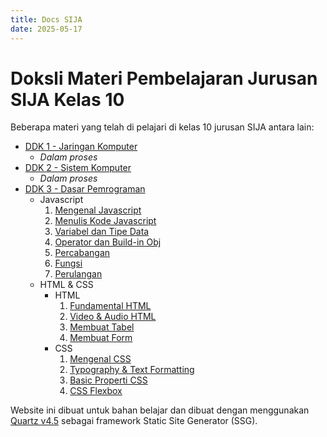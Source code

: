 ```yaml
---
title: Docs SIJA
date: 2025-05-17
---
```


# Doksli Materi Pembelajaran Jurusan SIJA Kelas 10

Beberapa materi yang telah di pelajari di kelas 10 jurusan SIJA antara lain:

- [DDK 1 - Jaringan Komputer](/jarkom)
  - _Dalam proses_
- [DDK 2 - Sistem Komputer](/siskom)
  - _Dalam proses_
- [DDK 3 - Dasar Pemrograman](/daspro)
  - Javascript
    1. [Mengenal Javascript](/daspro/javascript/javascript-1.md)
    2. [Menulis Kode Javascript](/daspro/javascript/javascript-2.md)
    3. [Variabel dan Tipe Data](/daspro/javascript/javascript-3.md)
    4. [Operator dan Build-in Obj](/daspro/javascript/javascript-4.md)
    5. [Percabangan](/daspro/javascript/javascript-5.md)
    6. [Fungsi](/daspro/javascript/javascript-6.md)
    7. [Perulangan](/daspro/javascript/javascript-7.md)
  - HTML & CSS
    - HTML
      1. [Fundamental HTML](/daspro/html-css/html-1.md)
      2. [Video & Audio HTML](/daspro/html-css/html-2.md)
      3. [Membuat Tabel](/daspro/html-css/html-3.md)
      4. [Membuat Form](/daspro/html-css/html-4.md)
    - CSS
      1. [Mengenal CSS](/daspro/html-css/css-1.md)
      2. [Typography & Text Formatting](/daspro/html-css/css-2.md)
      3. [Basic Properti CSS](/daspro/htmll-css/css-3.md)
      4. [CSS Flexbox](/daspro/html-css/css-4.md)

Website ini dibuat untuk bahan belajar dan dibuat dengan menggunakan [Quartz v4.5](https://quartz.jzhao.xyz) sebagai framework Static Site Generator (SSG).
